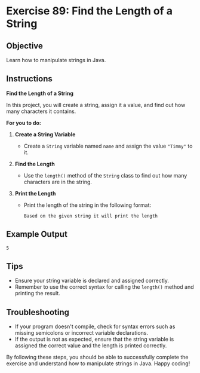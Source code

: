 # Exercise 89: Find the Length of a String

## Objective
Learn how to manipulate strings in Java.

## Instructions

**Find the Length of a String**

In this project, you will create a string, assign it a value, and find out how many characters it contains.

**For you to do:**

1. **Create a String Variable**
    - Create a `String` variable named `name` and assign the value `"Timmy"` to it.

2. **Find the Length**
    - Use the `length()` method of the `String` class to find out how many characters are in the string.

3. **Print the Length**
    - Print the length of the string in the following format:
      ```
      Based on the given string it will print the length
      ```

## Example Output
```
5
```

## Tips
- Ensure your string variable is declared and assigned correctly.
- Remember to use the correct syntax for calling the `length()` method and printing the result.

## Troubleshooting
- If your program doesn't compile, check for syntax errors such as missing semicolons or incorrect variable declarations.
- If the output is not as expected, ensure that the string variable is assigned the correct value and the length is printed correctly.

By following these steps, you should be able to successfully complete the exercise and understand how to manipulate strings in Java. Happy coding!
